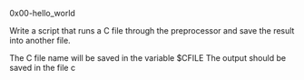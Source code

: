 0x00-hello_world

Write a script that runs a C file through the preprocessor and save the result into another file.

The C file name will be saved in the variable $CFILE
The output should be saved in the file c